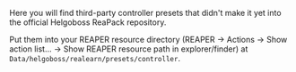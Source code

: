 Here you will find third-party controller presets that didn't make it yet into the official Helgoboss ReaPack repository.

Put them into your REAPER resource directory 
(REAPER → Actions → Show action list… → Show REAPER resource path in explorer/finder) at
`Data/helgoboss/realearn/presets/controller`.